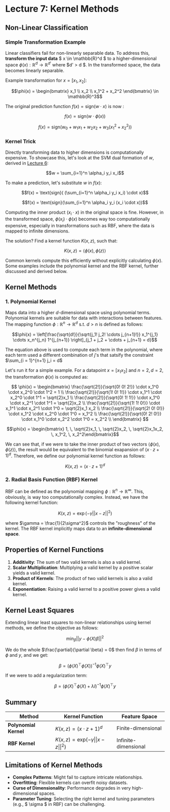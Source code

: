 # Lecture 7: Kernel Methods

## Non-Linear Classification

### **Simple Transformation Example**
Linear classifiers fail for non-linearly separable data. To address this, **transform the input data**  $ x \in \mathbb{R}^d  $ to a higher-dimensional space $\phi(x) : \mathbb{R}^d \to \mathbb{R}^{d'}$ where $d' > d $. In the transformed space, the data becomes linearly separable.

Example transformation for $x = [x_1, x_2]$:

$$\phi(x) = \begin{bmatrix} x_1 \\ x_2 \\ x_1^2 + x_2^2 \end{bmatrix} \in \mathbb{R}^3$$

The original prediction function $f(x) = \text{sign}(w \cdot x)$ is now :

$$f(x) = \text{sign}(w \cdot \phi(x))$$

$$f(x) = \text{sign}(w_0 + w_1x_1 + w_2x_2 + w_3 (x_1^2 + x_2^2))$$

### **Kernel Trick**
Directly transforming data to higher dimensions is computationally expensive. To showcase this, let's look at the SVM dual formation of $w$, derived in [Lecture 6](https://github.com/lujain-khalil/MLR570-Final/blob/main/Notes/Lecture%206.md):

$$w = \sum_{i=1}^n \alpha_i y_i x_i$$

To make a prediction, let's substitute $w$ in $f(x)$:

$$f(x) = \text{sign}( (\sum_{i=1}^n \alpha_i y_i x_i) \cdot x)$$

$$f(x) = \text{sign}(\sum_{i=1}^n \alpha_i y_i (x_i \cdot x))$$

Computing the inner product ($x_i \cdot x$) in the original space is fine. However, in the transformed space, $\phi(x_i) \cdot \phi(x)$ becomes way too computationally expensive, especially in transformations such as RBF, where the data is mapped to infinite dimensions.

The solution? Find a kernel function $K(x, z)$, such that:

$$K(x, z) = \langle \phi(x), \phi(z) \rangle$$

Common kernels compute this efficiently without explicitly calculating $\phi(x)$. Some examples include the polynomial kernel and the RBF kernel, further discussed and derived below.

## Kernel Methods

### **1. Polynomial Kernel**
Maps data into a higher $d$-dimensional space using polynomial terms. Polynomial kernels are suitable for data with interactions between features. The mapping function $\phi : \mathbb{R}^{n} \rightarrow \mathbb{R}^{d}$ s.t. $d > n$ is defined as follows:

$$\phi(x) = \left[\frac{\sqrt{d!}}{\sqrt{j_1! j_2! \cdots j_{n+1}!}} x_1^{j_1} \cdots x_n^{j_n} 1^{j_{n+1}} \right]_{j_1 + j_2 + \cdots + j_{n+1} = d}$$

The equation above is used to compute each term in the polynomial, where each term used a different combination of $j$'s that satsify the constraint $\sum_{i = 1}^{n+1} j_i = d$

Let's run it for a simple example. For a datapoint $x = [x_1 x_2]$ and $n = 2, d = 2$, the transformation $\phi(x)$ is computed as:

$$
\phi(x) = 
    \begin{bmatrix} 
        \frac{\sqrt{2!}}{\sqrt{0! 0! 2!}} \cdot x_1^0 \cdot x_2^0 \cdot 1^2 = 1 \\
        \frac{\sqrt{2!}}{\sqrt{1! 0! 1!}} \cdot x_1^1 \cdot x_2^0 \cdot 1^1 = \sqrt{2}x_1 \\
        \frac{\sqrt{2!}}{\sqrt{0! 1! 1!}} \cdot x_1^0 \cdot x_2^1 \cdot 1^1 = \sqrt{2}x_2 \\
        \frac{\sqrt{2!}}{\sqrt{1! 1! 0!}} \cdot x_1^1 \cdot x_2^1 \cdot 1^0 = \sqrt{2}x_1 x_2 \\
        \frac{\sqrt{2!}}{\sqrt{2! 0! 0!}} \cdot x_1^2 \cdot x_2^0 \cdot 1^0 = x_1^2 \\
        \frac{\sqrt{2!}}{\sqrt{0! 2! 0!}} \cdot x_1^0 \cdot x_2^2 \cdot 1^0 = x_2^2 \\
    \end{bmatrix}
$$

$$\phi(x) = \begin{bmatrix} 1, \, \sqrt{2}x_1, \, \sqrt{2}x_2, \, \sqrt{2}x_1x_2, \, x_1^2, \, x_2^2\end{bmatrix}$$

We can see that, if we were to take the inner product of two vectors $\langle \phi(x), \phi(z) \rangle$, the result would be equivalent to the binomial exapansion of $(x \cdot z + 1)^d$. Therefore, we define our polynomial kernel function as follows:

$$K(x, z) = (x \cdot z + 1)^d$$

### **2. Radial Basis Function (RBF) Kernel**
RBF can be defined as the polynomial mapping $\phi : \mathbb{R}^{n} \rightarrow \mathbb{R}^{\infty}$. This, obviously, is way too computationally complex. Instead, we have the following kernel function:

$$K(x, z) = \exp\left(-\gamma||x - z||^2\right)$$

where $\gamma = \frac{1}{2\sigma^2}$ controls the "roughness" of the kernel. The RBF kernel implicitly maps data to an **infinite-dimensional space**.


## Properties of Kernel Functions

1. **Additivity**: The sum of two valid kernels is also a valid kernel.
2. **Scalar Multiplication**: Multiplying a valid kernel by a positive scalar yields a valid kernel.
3. **Product of Kernels**: The product of two valid kernels is also a valid kernel.
4. **Exponentiation**: Raising a valid kernel to a positive power gives a valid kernel.



## Kernel Least Squares

Extending linear least squares to non-linear relationships using kernel methods, we define the objective as follows:

$$\min_{\beta} || y - \phi(X)\beta ||^2$$

We do the whole $\frac{\partial}{\partial \beta} = 0$ then find $\beta$ in terms of $\phi$ and $y$, and we get:

$$\beta = (\phi(X)^{\top} \phi(X))^{-1} \phi(X)^{\top} y$$

If we were to add a regularization term:

$$\beta = (\phi(X)^{\top} \phi(X) + \lambda I)^{-1} \phi(X)^{\top} y$$


## Summary

| **Method**          | **Kernel Function**                                  | **Feature Space**       |
|       -|                 --|        -|
| **Polynomial Kernel**|  $K(x, z) = (x \cdot z + 1)^d$                  | Finite-dimensional      |
| **RBF Kernel**       |  $K(x, z) = \text{exp}(-\gamma \|\|x - z\|\|^2)$  | Infinite-dimensional    |

 

## Limitations of Kernel Methods
- **Complex Patterns**: Might fail to capture intricate relationships.
- **Overfitting**: Flexible kernels can overfit noisy datasets.
- **Curse of Dimensionality**: Performance degrades in very high-dimensional spaces.
- **Parameter Tuning**: Selecting the right kernel and tuning parameters (e.g.,  $ \sigma  $ in RBF) can be challenging.

 

